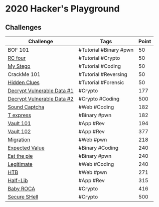 # 2020 Hacker's Playground

## Challenges

| Challenge | Tags | Point |
|------|------|-------|
| BOF 101 | #Tutorial #Binary #pwn | 50 |
| [RC four](../2019_OpenCTF/Crypto/RC_four) | #Tutorial #Crypto | 50 |
| [My Stego](../2019_OpenCTF/Coding/MyStego) | #Tutorial #Coding | 50 |
| CrackMe 101 | #Tutorial #Reversing | 50 |
| [Hidden Clues](../2019_OpenCTF/Defense/Hidden_Clues) | #Tutorial #Forensic | 50 |
| [Decrypt Vulnerable Data #1](./Decrypt_Vulnerable_Data_1) | #Crypto | 177 |
| [Decrypt Vulnerable Data #2](./Decrypt_Vulnerable_Data_2) | #Crypto #Coding | 500 |
| [Sound Captcha](./sound-captcha) | #Web #Coding | 182 |
| [T express](./T-express) | #Binary #pwn | 182 |
| [Vault 101](./Vault_101) | #App #Rev | 194 |
| [Vault 102](./Vault_102) | #App #Rev | 377 |
| [Migration](./migration) | #Web #pwn | 218 |
| [Expected Value](./ExpectedValue) | #Binary #Coding | 240 |
| [Eat the pie](./eat_the_pie) | #Binary #pwn | 240 |
| [Legitimate](./Legitimate) | #Web #Coding | 240 |
| [HTB](./HTB) | #Web #pwn | 271 |
| [Half-Lib](./Half-Lib) | #App #Rev | 315 |
| [Baby ROCA](./BabyROCA) | #Crypto | 416 |
| [Secure SHell](./Secure_SHell) | #Crypto | 500 |
